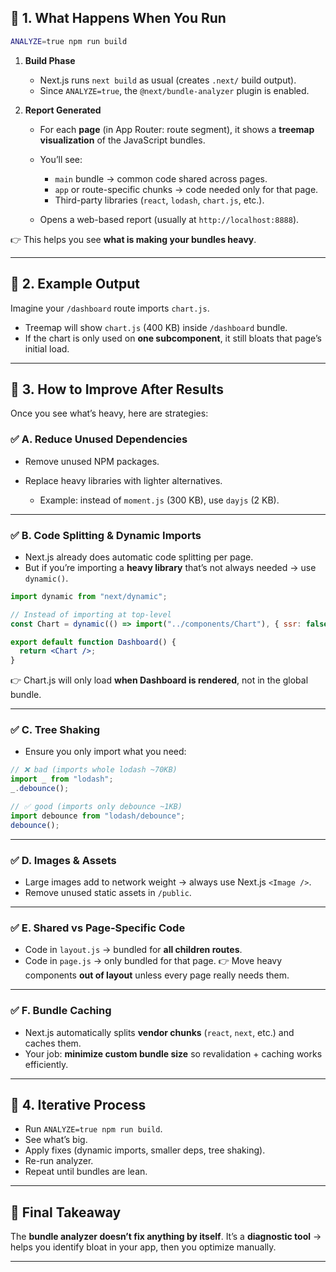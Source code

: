 

## 🔹 1. What Happens When You Run

```bash
ANALYZE=true npm run build
```

1. **Build Phase**

   * Next.js runs `next build` as usual (creates `.next/` build output).
   * Since `ANALYZE=true`, the `@next/bundle-analyzer` plugin is enabled.

2. **Report Generated**

   * For each **page** (in App Router: route segment), it shows a **treemap visualization** of the JavaScript bundles.
   * You’ll see:

     * `main` bundle → common code shared across pages.
     * `app` or route-specific chunks → code needed only for that page.
     * Third-party libraries (`react`, `lodash`, `chart.js`, etc.).
   * Opens a web-based report (usually at `http://localhost:8888`).

👉 This helps you see **what is making your bundles heavy**.

---

## 🔹 2. Example Output

Imagine your `/dashboard` route imports `chart.js`.

* Treemap will show `chart.js` (400 KB) inside `/dashboard` bundle.
* If the chart is only used on **one subcomponent**, it still bloats that page’s initial load.

---

## 🔹 3. How to Improve After Results

Once you see what’s heavy, here are strategies:

### ✅ A. Reduce Unused Dependencies

* Remove unused NPM packages.
* Replace heavy libraries with lighter alternatives.

  * Example: instead of `moment.js` (300 KB), use `dayjs` (2 KB).

---

### ✅ B. Code Splitting & Dynamic Imports

* Next.js already does automatic code splitting per page.
* But if you’re importing a **heavy library** that’s not always needed → use `dynamic()`.

```jsx
import dynamic from "next/dynamic";

// Instead of importing at top-level
const Chart = dynamic(() => import("../components/Chart"), { ssr: false });

export default function Dashboard() {
  return <Chart />;
}
```

👉 Chart.js will only load **when Dashboard is rendered**, not in the global bundle.

---

### ✅ C. Tree Shaking

* Ensure you only import what you need:

```js
// ❌ bad (imports whole lodash ~70KB)
import _ from "lodash";
_.debounce();

// ✅ good (imports only debounce ~1KB)
import debounce from "lodash/debounce";
debounce();
```

---

### ✅ D. Images & Assets

* Large images add to network weight → always use Next.js `<Image />`.
* Remove unused static assets in `/public`.

---

### ✅ E. Shared vs Page-Specific Code

* Code in `layout.js` → bundled for **all children routes**.
* Code in `page.js` → only bundled for that page.
  👉 Move heavy components **out of layout** unless every page really needs them.

---

### ✅ F. Bundle Caching

* Next.js automatically splits **vendor chunks** (`react`, `next`, etc.) and caches them.
* Your job: **minimize custom bundle size** so revalidation + caching works efficiently.

---

## 🔹 4. Iterative Process

* Run `ANALYZE=true npm run build`.
* See what’s big.
* Apply fixes (dynamic imports, smaller deps, tree shaking).
* Re-run analyzer.
* Repeat until bundles are lean.

---

## 🔑 Final Takeaway

The **bundle analyzer doesn’t fix anything by itself**.
It’s a **diagnostic tool** → helps you identify bloat in your app, then you optimize manually.

---

